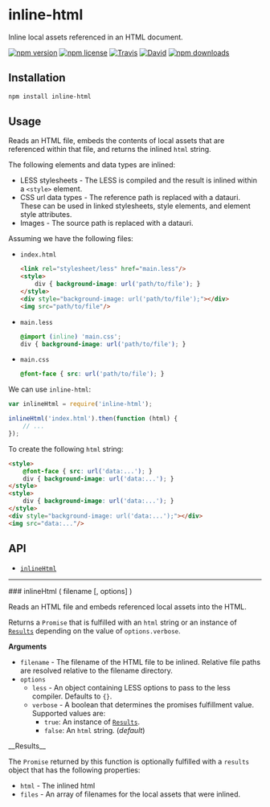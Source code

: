# inline-html

Inline local assets referenced in an HTML document.

[![npm version](https://img.shields.io/npm/v/inline-html.svg)](https://www.npmjs.com/package/inline-html)
[![npm license](https://img.shields.io/npm/l/inline-html.svg)](https://www.npmjs.com/package/inline-html)
[![Travis](https://img.shields.io/travis/panosoft/inline-html.svg)](https://travis-ci.org/panosoft/inline-html)
[![David](https://img.shields.io/david/panosoft/inline-html.svg)](https://david-dm.org/panosoft/inline-html)
[![npm downloads](https://img.shields.io/npm/dm/inline-html.svg)](https://www.npmjs.com/package/inline-html)

## Installation

```sh
npm install inline-html
```

## Usage

Reads an HTML file, embeds the contents of local assets that are referenced within that file, and returns the inlined `html` string.

The following elements and data types are inlined:

- LESS stylesheets - The LESS is compiled and the result is inlined within a `<style>` element.
- CSS url data types - The reference path is replaced with a datauri. These can be used in linked stylesheets, style elements, and element style attributes.
- Images - The source path is replaced with a datauri.

Assuming we have the following files:

- `index.html`

	```html
	<link rel="stylesheet/less" href="main.less"/>
	<style>
		div { background-image: url('path/to/file'); }
	</style>
	<div style="background-image: url('path/to/file');"></div>
	<img src="path/to/file"/>
	```

- `main.less`

	```css
	@import (inline) 'main.css';
	div { background-image: url('path/to/file'); }
	```

- `main.css`

	```css
	@font-face { src: url('path/to/file'); }
	```

We can use `inline-html`:

```js
var inlineHtml = require('inline-html');

inlineHtml('index.html').then(function (html) {
	// ...
});
```

To create the following `html` string:

```html
<style>
	@font-face { src: url('data:...'); }
	div { background-image: url('data:...'); }
</style>
<style>
	div { background-image: url('data:...'); }
</style>
<div style="background-image: url('data:...');"></div>
<img src="data:..."/>
```

## API

- [`inlineHtml`](#inlineHtml)

---

<a name="inlineHtml"/>
### inlineHtml ( filename [, options] )

Reads an HTML file and embeds referenced local assets into the HTML.

Returns a `Promise` that is fulfilled with an `html` string or an instance of [`Results`](#Results) depending on the value of `options.verbose`.

__Arguments__

- `filename` - The filename of the HTML file to be inlined. Relative file paths are resolved relative to the filename directory.
- `options`
	- `less` - An object containing LESS options to pass to the less compiler. Defaults to `{}`.
	- `verbose` - A boolean that determines the promises fulfillment value. Supported values are:
		- `true`: An instance of [`Results`](#Results).
		- `false`: An `html` string. (_default_)

<a name="Results"/>
__Results__

The `Promise` returned by this function is optionally fulfilled with a `results` object that has the following properties:

- `html` - The inlined html
- `files` - An array of filenames for the local assets that were inlined.
